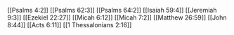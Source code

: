 [[Psalms 4:2]]
[[Psalms 62:3]]
[[Psalms 64:2]]
[[Isaiah 59:4]]
[[Jeremiah 9:3]]
[[Ezekiel 22:27]]
[[Micah 6:12]]
[[Micah 7:2]]
[[Matthew 26:59]]
[[John 8:44]]
[[Acts 6:11]]
[[1 Thessalonians 2:16]]
